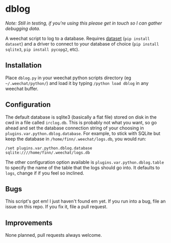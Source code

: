# dblog

_Note: Still in testing, if you're using this please get in touch so I can gather debugging data._


A weechat script to log to a database. Requires
[dataset](https://dataset.readthedocs.io/en/latest/) (`pip install dataset`)
and a driver to connect to your database of choice (`pip install sqlite3`,
  `pip install pycopg2`, etc).


## Installation
Place `dblog.py` in your weechat python scripts directory (eg `~/.weechat/python/`) and load
it by typing `/python load dblog` in any weechat buffer.

## Configuration
The default database is sqlite3 (basically a flat file) stored on disk in the cwd in a file called
`irclog.db`. This is probably not what you want, so go ahead and set the database connection string
of your choosing in `plugins.var.python.dblog.database`. For example, to stick with SQLite but keep
the database in `/home/finn/.weechat/logs.db`, you would run:

```
/set plugins.var.python.dblog.database sqlite:////home/finn/.weechat/logs.db
```

The other configuration option available is `plugins.var.python.dblog.table` to specify the name
of the table that the logs should go into. It defaults to `logs`, change if if you feel so inclined.

## Bugs
This script's got em! I just haven't found em yet. If you run into a bug, file an issue on this
repo. If you fix it, file a pull request.

## Improvements
None planned, pull requests always welcome.
